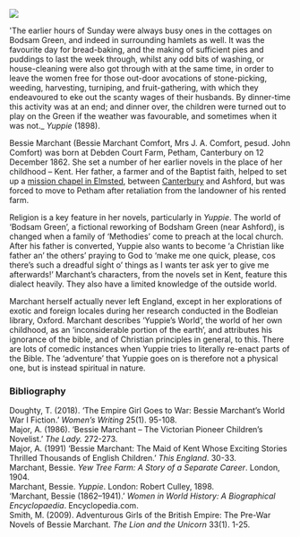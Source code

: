 <a href="https://beta.kent-maps.online"><img src="https://beta.kent-maps.online/juncture/ve-button.png"></a>
<param ve-config title="Bessie Marchant (1862-1941)" author="Laura Allen" layout="vtl" banner="/images/banners/19c.jpg" description="Bessie Marchant, children's author was born in Petham.">

<param ve-entity eid="Q2678184" aliases="Petham">

'The earlier hours of Sunday were always busy ones in the cottages on Bodsam Green, and indeed in surrounding hamlets as well. It was the favourite day for bread-baking, and the making of sufficient pies and puddings to last the week through, whilst any odd bits of washing, or house-cleaning were also got through with at the same time, in order to leave the women free for those out-door avocations of stone-picking, weeding, harvesting, turniping, and fruit-gathering, with which they endeavoured to eke out the scanty wages of their husbands. By dinner-time this activity was at an end; and dinner over, the children were turned out to play on the Green if the weather was favourable, and sometimes when it was not._ _Yuppie_ (1898).
<param ve-image url="https://stor.artstor.org/stor/cdf378d5-b3b4-4dc5-ade6-7081899da0b4" label="Bodsham, Kent" attribution="Martin Crowther">
<param ve-image url="https://stor.artstor.org/stor/583b0092-6214-4137-985b-ac9062374c5a" label="The Timber Batts, at Bodsham" attribution="Martin Crowther">

Bessie Marchant (Bessie Marchant Comfort, Mrs J. A. Comfort, pesud. John Comfort) was born at Debden Court Farm, Petham, Canterbury on 12 December 1862. She set a number of her earlier novels in the place of her childhood – Kent. Her father, a farmer and of the Baptist faith, helped to set up a [mission chapel in Elmsted](http://www.hastingleigh.com/hast-chapel.html), between [Canterbury](/19c/19c-canterbury) and Ashford, but was forced to move to Petham after retaliation from the landowner of his rented farm. 
<param ve-image url="https://stor.artstor.org/stor/e4695031-8e15-4353-8dda-d963f4faffe2" label="Debden Court Farm, Petham" attribution="Photograph by Alan Major. International Centre for Victorian Women Writers">
<param ve-image url="https://stor.artstor.org/stor/819746fc-e928-49b6-821d-737eff8dd233" label="Debden Court Farm, Petham" attribution="By kind permission of Fiona Castle">

Religion is a key feature in her novels, particularly in _Yuppie_.  The world of ‘Bodsam Green’, a fictional reworking of Bodsham Green (near Ashford), is changed when a family of ‘Methodies’ come to preach at the local church. After his father is converted, Yuppie also wants to become ‘a Christian like father an’ the others’ praying to God to ‘make me one quick, please, cos there’s such a dreadful sight o’ things as I wants ter ask yer to give me afterwards!’ Marchant’s characters, from the novels set in Kent, feature this dialect heavily. They also have a limited knowledge of the outside world. 
<param ve-image url="https://stor.artstor.org/stor/fc84476f-7ebd-4a97-a34e-5682e8b71386" label="Mission Chapel, Elmsted, 1988" attribution="Photographed by Alan Major. International Centre for Victorian Women Writers">

Marchant herself actually never left England, except in her explorations of exotic and foreign locales during her research conducted in the Bodleian library, Oxford. Marchant describes ‘Yuppie’s World’, the world of her own childhood, as an ‘inconsiderable portion of the earth’, and attributes his ignorance of the bible, and of Christian principles in general, to this. There are lots of comedic instances when Yuppie tries to literally re-enact parts of the Bible.  The ‘adventure’ that Yuppie goes on is therefore not a physical one, but is instead spiritual in nature.
<param ve-image url="https://stor.artstor.org/stor/84593176-a81c-44bd-be33-1b4167714405" label="Bessie Marchant" attribution="International Centre for Victorian Women Writers">

### Bibliography

Doughty, T. (2018). ‘The Empire Girl Goes to War: Bessie Marchant’s World War I Fiction.’ _Women’s Writing_ 25(1). 95-108.   
Major, A. (1986). ‘Bessie Marchant – The Victorian Pioneer Children’s Novelist.’ _The Lady._ 272-273.   
Major, A. (1991) ‘Bessie Marchant: The Maid of Kent Whose Exciting Stories Thrilled Thousands of English Children.’ _This England_. 30-33.   
Marchant, Bessie. _Yew Tree Farm: A Story of a Separate Career_. London, 1904.   
Marchant, Bessie. _Yuppie_. London: Robert Culley, 1898.   
‘Marchant, Bessie (1862–1941).’ _Women in World History: A Biographical Encyclopaedia_. Encyclopedia.com.   
Smith, M. (2009). Adventurous Girls of the British Empire: The Pre-War Novels of Bessie Marchant. _The Lion and the Unicorn_ 33(1). 1-25.   
<param ve-image url="https://stor.artstor.org/stor/b257f31e-8685-4abc-8585-4393b1c4fd9f" label="Debden Court Farm" attribution="By kind permission of Fiona Castle">
